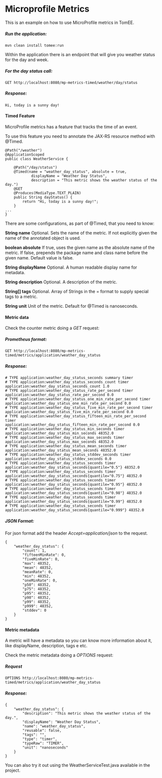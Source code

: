 # Microprofile Metrics
This is an example on how to use MicroProfile metrics in TomEE.

##### Run the application:

    mvn clean install tomee:run 

Within the application there is an endpoint that will give you weather status for the day and week.

##### For the day status call:

    GET http://localhost:8080/mp-metrics-timed/weather/day/status
    
##### Response:

    Hi, today is a sunny day!
    

#### Timed Feature
MicroProfile metrics has a feature that tracks the time of an event.

To use this feature you need to annotate the JAX-RS resource method with @Timed.

    @Path("/weather")
    @ApplicationScoped
    public class WeatherService {

        @Path("/day/status")
        @Timed(name = "weather_day_status", absolute = true,
                displayName = "Weather Day Status",
                description = "This metric shows the weather status of the day.")
        @GET
        @Produces(MediaType.TEXT_PLAIN)
        public String dayStatus() {
            return "Hi, today is a sunny day!";
        }
    ...
    }

There are some configurations, as part of @Timed, that you need to know:

**String name**
Optional. Sets the name of the metric. If not explicitly given the name of the annotated object is used.

**boolean absolute**
If true, uses the given name as the absolute name of the metric. If false, prepends the package name and class name before the given name. Default value is false.

**String displayName**
Optional. A human readable display name for metadata.

**String description**
Optional. A description of the metric.

**String[] tags**
Optional. Array of Strings in the <key>=<value> format to supply special tags to a metric.

**String unit**
Unit of the metric. Default for @Timed is nanoseconds.

#### Metric data

Check the counter metric doing a _GET_ request:

##### Prometheus format:

    GET http://localhost:8080/mp-metrics-timed/metrics/application/weather_day_status
    
##### Response:
     
    # TYPE application:weather_day_status_seconds summary timer
    # TYPE application:weather_day_status_seconds_count timer
    application:weather_day_status_seconds_count 1.0
    # TYPE application:weather_day_status_rate_per_second timer
    application:weather_day_status_rate_per_second 0.0
    # TYPE application:weather_day_status_one_min_rate_per_second timer
    application:weather_day_status_one_min_rate_per_second 0.0
    # TYPE application:weather_day_status_five_min_rate_per_second timer
    application:weather_day_status_five_min_rate_per_second 0.0
    # TYPE application:weather_day_status_fifteen_min_rate_per_second timer
    application:weather_day_status_fifteen_min_rate_per_second 0.0
    # TYPE application:weather_day_status_min_seconds timer
    application:weather_day_status_min_seconds 48352.0
    # TYPE application:weather_day_status_max_seconds timer
    application:weather_day_status_max_seconds 48352.0
    # TYPE application:weather_day_status_mean_seconds timer
    application:weather_day_status_mean_seconds 48352.0
    # TYPE application:weather_day_status_stddev_seconds timer
    application:weather_day_status_stddev_seconds 0.0
    # TYPE application:weather_day_status_seconds timer
    application:weather_day_status_seconds{quantile="0.5"} 48352.0
    # TYPE application:weather_day_status_seconds timer
    application:weather_day_status_seconds{quantile="0.75"} 48352.0
    # TYPE application:weather_day_status_seconds timer
    application:weather_day_status_seconds{quantile="0.95"} 48352.0
    # TYPE application:weather_day_status_seconds timer
    application:weather_day_status_seconds{quantile="0.98"} 48352.0
    # TYPE application:weather_day_status_seconds timer
    application:weather_day_status_seconds{quantile="0.99"} 48352.0
    # TYPE application:weather_day_status_seconds timer
    application:weather_day_status_seconds{quantile="0.999"} 48352.0

##### JSON Format:

For json format add the header _Accept=application/json_ to the request. 
  
    {
        "weather_day_status": {
            "count": 1,
            "fifteenMinRate": 0,
            "fiveMinRate": 0,
            "max": 48352,
            "mean": 48352,
            "meanRate": 0,
            "min": 48352,
            "oneMinRate": 0,
            "p50": 48352,
            "p75": 48352,
            "p95": 48352,
            "p98": 48352,
            "p99": 48352,
            "p999": 48352,
            "stddev": 0
        }
    }
   
#### Metric metadata
A metric will have a metadata so you can know more information about it, like displayName, description, tags e etc.

Check the metric metadata doing a _OPTIONS_ request:

##### Request

    OPTIONS http://localhost:8080/mp-metrics-timed/metrics/application/weather_day_status

##### Response:

    {
        "weather_day_status": {
            "description": "This metric shows the weather status of the day.",
            "displayName": "Weather Day Status",
            "name": "weather_day_status",
            "reusable": false,
            "tags": "",
            "type": "timer",
            "typeRaw": "TIMER",
            "unit": "nanoseconds"
        }
    }

You can also try it out using the WeatherServiceTest.java available in the project.

